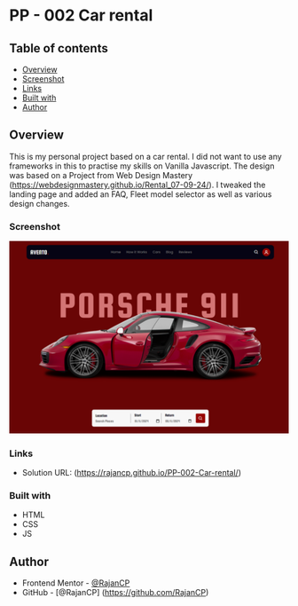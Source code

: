 # PP - 002 Car rental

## Table of contents

- [Overview](#overview)
- [Screenshot](#screenshot)
- [Links](#links)
- [Built with](#built-with)
- [Author](#author)

## Overview
This is my personal project based on a car rental. I did not want to use any frameworks in this to practise my skills on Vanilla Javascript.
The design was based on a Project from Web Design Mastery (https://webdesignmastery.github.io/Rental_07-09-24/).
I tweaked the landing page and added an FAQ, Fleet model selector as well as various design changes.

### Screenshot

![](./submission.png)

### Links

- Solution URL: (https://rajancp.github.io/PP-002-Car-rental/)

### Built with

- HTML
- CSS 
- JS

## Author

- Frontend Mentor - [@RajanCP](https://www.frontendmentor.io/profile/RajanCP)
- GitHub - [@RajanCP] (https://github.com/RajanCP)

